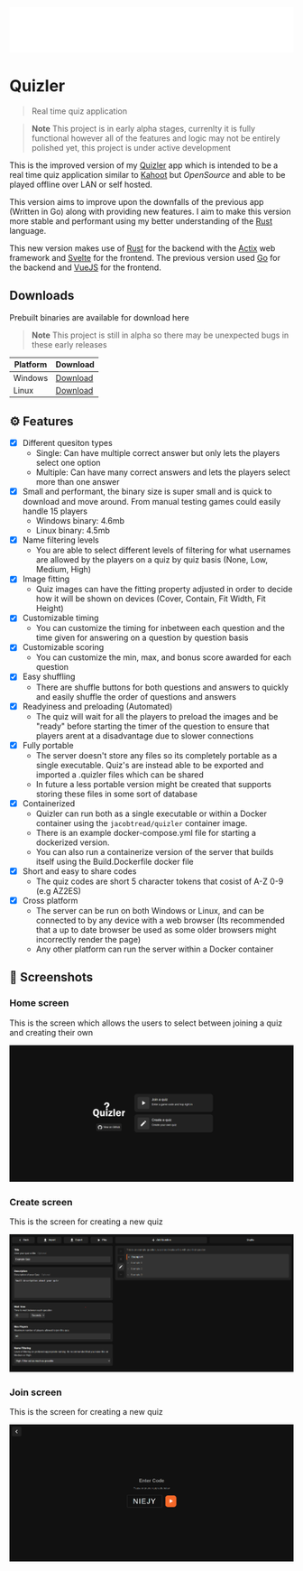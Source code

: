 <img src="assets/logo.svg" width="100%" height="80px">

# Quizler

> Real time quiz application

> **Note**
> This project is in early alpha stages, currenlty it is fully functional however all of the features and logic may not be entirely polished yet, this project is under active development


This is the improved version of my [Quizler](https://github.com/jacobtread/Quizler) app which is intended to be a real time quiz application similar to [Kahoot](https://kahoot.com/) but *OpenSource* and able to be played offline over LAN or self hosted.

This version aims to improve upon the downfalls of the previous app (Written in Go) along with providing new features. I aim to make this version more stable and performant using my better understanding of the [Rust](https://www.rust-lang.org/) language.

This new version makes use of [Rust](https://www.rust-lang.org/) for the backend with the [Actix](https://actix.rs) web framework and [Svelte](https://svelte.dev/) for the frontend. The previous version used [Go](https://go.dev/) for the backend and [VueJS](https://vuejs.org/) for the frontend.


## Downloads

Prebuilt binaries are available for download here

> **Note**
> This project is still in alpha so there may be unexpected bugs in these early releases

| Platform | Download                                                                                                 |
| -------- | -------------------------------------------------------------------------------------------------------- |
| Windows  | [Download](https://github.com/jacobtread/Quizler-v2/releases/download/v0.1.0-alpha1/quizler-windows.exe) |
| Linux    | [Download](https://github.com/jacobtread/Quizler-v2/releases/download/v0.1.0-alpha1/quizler-linux)       |
<!-- Uncomment when stable releases are out
| Windows  | [Download](https://github.com/jacobtread/Quizler-v2/releases/latest/download/quizler-windows.exe) |
| Linux    | [Download](https://github.com/jacobtread/Quizler-v2/releases/latest/download/quizler-linux)      | 
-->


## ⚙️ Features

- [x] Different quesiton types
    - Single: Can have multiple correct answer but only lets the players select one option
    - Multiple: Can have many correct answers and lets the players select more than one answer
- [x] Small and performant, the binary size is super small and is quick to download and move around. From manual testing games could easily handle 15 players
    - Windows binary:  4.6mb 
    - Linux binary: 4.5mb
- [x] Name filtering levels
    - You are able to select different levels of filtering for what usernames are allowed by the players on a quiz by quiz basis (None, Low, Medium, High)
- [x] Image fitting
    - Quiz images can have the fitting property adjusted in order to decide how
    it will be shown on devices (Cover, Contain, Fit Width, Fit Height)
- [x] Customizable timing
    - You can customize the timing for inbetween each question and the time given for answering on a question by question basis
- [x] Customizable scoring
    - You can customize the min, max, and bonus score awarded for each question
- [x] Easy shuffling
    - There are shuffle buttons for both questions and answers to quickly and easily shuffle the order of questions and answers
- [x] Readyiness and preloading (Automated)
    - The quiz will wait for all the players to preload the images and be "ready" before starting the timer of the question to ensure that players arent at a disadvantage due to slower connections
- [x] Fully portable
  - The server doesn't store any files so its completely portable as a single executable. Quiz's are instead able to be exported and imported a .quizler files which can be shared
  - In future a less portable version might be created that supports storing these files in some sort of database 
- [x] Containerized
  -  Quizler can run both as a single executable or within a Docker container using the `jacobtread/quizler` container image. 
  -  There is an example docker-compose.yml file for starting a dockerized version. 
  -  You can also run a containerize version of the server that builds itself using the Build.Dockerfile docker file
- [x] Short and easy to share codes
  - The quiz codes are short 5 character tokens that cosist of A-Z 0-9 (e.g AZ2ES)
- [x] Cross platform
  - The server can be run on both Windows or Linux, and can be connected to by any device with a web browser (Its recommended that a up to date browser be used as some older browsers might incorrectly render the page) 
  - Any other platform can run the server within a Docker container


## 📸 Screenshots

### Home screen

This is the screen which allows the users to select between joining a quiz and
creating their own

![Home Screen](assets/home.png)

### Create screen

This is the screen for creating a new quiz

![Create Screen](assets/create.png)

### Join screen

This is the screen for creating a new quiz

![Join Screen](assets/join.png)
